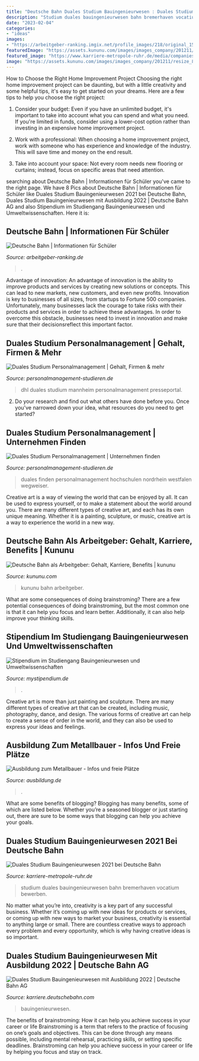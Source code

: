 ```yaml
---
title: "Deutsche Bahn Duales Studium Bauingenieurwesen : Duales Studium Bauingenieurwesen 2021 Bei Deutsche Bahn"
description: "Studium duales bauingenieurwesen bahn bremerhaven vocatium bewerben"
date: "2023-02-04"
categories:
- "ideas"
images:
- "https://arbeitgeber-ranking.imgix.net/profile_images/218/original_1584347270.jpg?w=320&amp;h=200&amp;fit=crop&amp;auto=format&amp;fm=jpg&amp;q=70&amp;dpr=5"
featuredImage: "https://assets.kununu.com/images/images_company/201211/resize_800/deutsche-bahn_180e58c5bd.jpg"
featured_image: "https://www.karriere-metropole-ruhr.de/media/companies/541/images/2431/211930.jpg"
image: "https://assets.kununu.com/images/images_company/201211/resize_800/deutsche-bahn_180e58c5bd.jpg"
---
```



How to Choose the Right Home Improvement Project
Choosing the right home improvement project can be daunting, but with a little creativity and some helpful tips, it's easy to get started on your dreams. Here are a few tips to help you choose the right project:
1. Consider your budget: Even if you have an unlimited budget, it's important to take into account what you can spend and what you need. If you're limited in funds, consider using a lower-cost option rather than investing in an expensive home improvement project.

2. Work with a professional: When choosing a home improvement project, work with someone who has experience and knowledge of the industry. This will save time and money on the end result.

3. Take into account your space: Not every room needs new flooring or curtains; instead, focus on specific areas that need attention.

	

		
searching about Deutsche Bahn | Informationen für Schüler you've came to the right page. We have 8 Pics about Deutsche Bahn | Informationen für Schüler like Duales Studium Bauingenieurwesen 2021 bei Deutsche Bahn, Duales Studium Bauingenieurwesen mit Ausbildung 2022 | Deutsche Bahn AG and also Stipendium im Studiengang Bauingenieurwesen und Umweltwissenschaften. Here it is:
		
    
## Deutsche Bahn | Informationen Für Schüler

<img loading=lazy src="https://arbeitgeber-ranking.imgix.net/profile_images/218/original_1584347270.jpg?w=320&amp;h=200&amp;fit=crop&amp;auto=format&amp;fm=jpg&amp;q=70&amp;dpr=5" onerror="this.onerror=null;this.src='https://tse3.mm.bing.net/th?id=OIP.FSL_TJWoN5X6nrZHd2oeVwHaEo&amp;pid=15.1';" alt="Deutsche Bahn | Informationen für Schüler">

_Source: arbeitgeber-ranking.de_

>. 

	

Advantage of innovation:
An advantage of innovation is the ability to improve products and services by creating new solutions or concepts. This can lead to new markets, new customers, and even new profits. Innovation is key to businesses of all sizes, from startups to Fortune 500 companies. Unfortunately, many businesses lack the courage to take risks with their products and services in order to achieve these advantages. In order to overcome this obstacle, businesses need to invest in innovation and make sure that their decisionsreflect this important factor.

    
## Duales Studium Personalmanagement | Gehalt, Firmen &amp; Mehr

<img loading=lazy src="https://www.wegweiser-duales-studium.de/fileadmin/user_upload/Inhalte/wegweiser-duales-studium.de/unternehmen/deutsche-post-dhl/deutsche-post-dhl-group-logo.png" onerror="this.onerror=null;this.src='https://tse4.mm.bing.net/th?id=OIP.2QOjCx3rPLcarmscExrmMQAAAA&amp;pid=15.1';" alt="Duales Studium Personalmanagement | Gehalt, Firmen &amp; mehr">

_Source: personalmanagement-studieren.de_

>dhl duales studium mannheim personalmanagement presseportal. 

	

2. Do your research and find out what others have done before you. Once you've narrowed down your idea, what resources do you need to get started? 

    
## Duales Studium Personalmanagement | Unternehmen Finden

<img loading=lazy src="https://www.wegweiser-duales-studium.de/fileadmin/user_upload/Inhalte/_processed_/f/1/csm_Teaser1_Lidl_200501_3fade41cc3.jpg" onerror="this.onerror=null;this.src='https://tse1.mm.bing.net/th?id=OIP.RYu_9TDBDpZNOLq4_527dAHaBp&amp;pid=15.1';" alt="Duales Studium Personalmanagement | Unternehmen finden">

_Source: personalmanagement-studieren.de_

>duales finden personalmanagement hochschulen nordrhein westfalen wegweiser. 

	

Creative art is a way of viewing the world that can be enjoyed by all. It can be used to express yourself, or to make a statement about the world around you. There are many different types of creative art, and each has its own unique meaning. Whether it is a painting, sculpture, or music, creative art is a way to experience the world in a new way.

    
## Deutsche Bahn Als Arbeitgeber: Gehalt, Karriere, Benefits | Kununu

<img loading=lazy src="https://assets.kununu.com/images/images_company/201211/resize_800/deutsche-bahn_180e58c5bd.jpg" onerror="this.onerror=null;this.src='https://tse1.mm.bing.net/th?id=OIP.QDYLBhFJGqXqc5U_hsG6HwHaFl&amp;pid=15.1';" alt="Deutsche Bahn als Arbeitgeber: Gehalt, Karriere, Benefits | kununu">

_Source: kununu.com_

>kununu bahn arbeitgeber. 

	

What are some consequences of doing brainstroming?
There are a few potential consequences of doing brainstroming, but the most common one is that it can help you focus and learn better. Additionally, it can also help improve your thinking skills.

    
## Stipendium Im Studiengang Bauingenieurwesen Und Umweltwissenschaften

<img loading=lazy src="https://www.mystipendium.de/sites/default/files/Die-Autobahn_Logo_Farbe_sRGB_0.jpg" onerror="this.onerror=null;this.src='https://tse3.mm.bing.net/th?id=OIP.UtghkwDIAZO5eXWR2HM9DQHaCF&amp;pid=15.1';" alt="Stipendium im Studiengang Bauingenieurwesen und Umweltwissenschaften">

_Source: mystipendium.de_

>. 

	

Creative art is more than just painting and sculpture. There are many different types of creative art that can be created, including music, photography, dance, and design. The various forms of creative art can help to create a sense of order in the world, and they can also be used to express your ideas and feelings.

    
## Ausbildung Zum Metallbauer - Infos Und Freie Plätze

<img loading=lazy src="https://www.ausbildung.de/uploads/image/6c/6c0aa05e-43dc-cf82-ed07-6c49fdb1465a/sugar_image" onerror="this.onerror=null;this.src='https://tse2.mm.bing.net/th?id=OIP.K1VZ45DXSBYO-chPvk4OFAAAAA&amp;pid=15.1';" alt="Ausbildung zum Metallbauer - Infos und freie Plätze">

_Source: ausbildung.de_

>. 

	

What are some benefits of blogging?
Blogging has many benefits, some of which are listed below. Whether you’re a seasoned blogger or just starting out, there are sure to be some ways that blogging can help you achieve your goals.

    
## Duales Studium Bauingenieurwesen 2021 Bei Deutsche Bahn

<img loading=lazy src="https://www.karriere-metropole-ruhr.de/media/companies/541/images/2431/211930.jpg" onerror="this.onerror=null;this.src='https://tse1.mm.bing.net/th?id=OIP.7iycvYwrvfH_vTNPhGuivQHaDt&amp;pid=15.1';" alt="Duales Studium Bauingenieurwesen 2021 bei Deutsche Bahn">

_Source: karriere-metropole-ruhr.de_

>studium duales bauingenieurwesen bahn bremerhaven vocatium bewerben. 

	

No matter what you’re into, creativity is a key part of any successful business. Whether it’s coming up with new ideas for products or services, or coming up with new ways to market your business, creativity is essential to anything large or small. There are countless creative ways to approach every problem and every opportunity, which is why having creative ideas is so important.

    
## Duales Studium Bauingenieurwesen Mit Ausbildung 2022 | Deutsche Bahn AG

<img loading=lazy src="https://db.jobs/resource/blob/5825000/018c16666659a185d0a4c8d73d5bf13f/W072_DS_Bauingenieurwesen_w-data.jpg" onerror="this.onerror=null;this.src='https://tse4.mm.bing.net/th?id=OIP.9kKcZsIzKLEzbGh02leYRAHaCA&amp;pid=15.1';" alt="Duales Studium Bauingenieurwesen mit Ausbildung 2022 | Deutsche Bahn AG">

_Source: karriere.deutschebahn.com_

>bauingenieurwesen. 

	

The benefits of brainstroming: How it can help you achieve success in your career or life
Brainstroming is a term that refers to the practice of focusing on one’s goals and objectives. This can be done through any means possible, including mental rehearsal, practicing skills, or setting specific deadlines. Brainstroming can help you achieve success in your career or life by helping you focus and stay on track.

